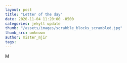 ```yaml
---
layout: post
title: "Letter of the day"
date: 2020-11-04 11:20:00 -0500
categories: jekyll update
thumb: "/assets/images/scrabble_blocks_scrambled.jpg"
thumb_src: unknown
author: mister_mjir
tags:
---
```

M
